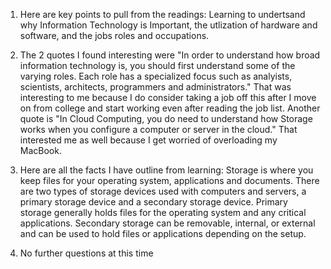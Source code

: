 1. Here are key points to pull from the readings: Learning to undertsand why Information Technology is Important, the utlization of hardware and software, and the jobs roles and occupations. 

2. The 2 quotes I found interesting were "In order to understand how broad information technology is, you should first understand some of the varying roles. Each role has a specialized focus such as analyists, scientists, architects, programmers and administrators." That was interesting to me because I do consider taking a job off this after I move on from college and start working even after reading the job list. Another quote is "In Cloud Computing, you do need to understand how Storage works when you configure a computer or server in the cloud." That interested me as well because I get worried of overloading my MacBook.

3. Here are all the facts I have outline from learning: Storage is where you keep files for your operating system, applications and documents. There are two types of storage devices used with computers and servers, a primary storage device and a secondary storage device. Primary storage generally holds files for the operating system and any critical applications. Secondary storage can be removable, internal, or external and can be used to hold files or applications depending on the setup.

4. No further questions at this time
